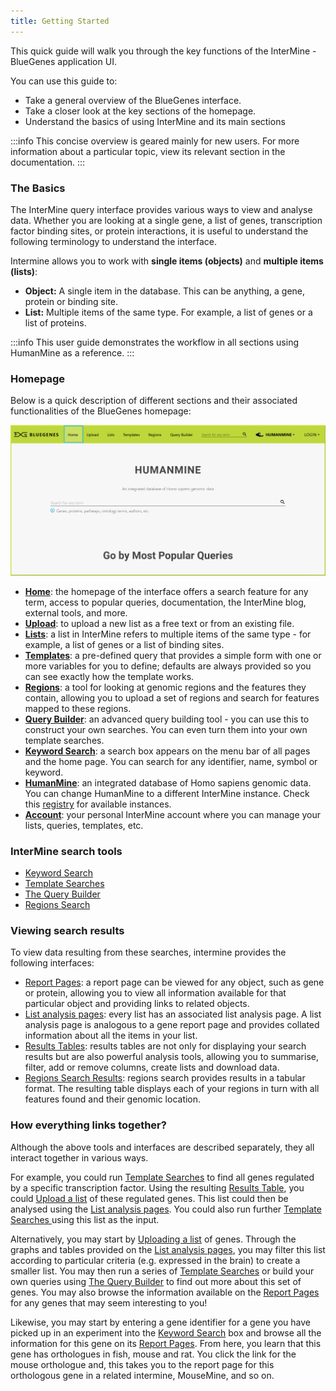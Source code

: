 ```yaml
---
title: Getting Started
---
```


This quick guide will walk you through the key functions of the InterMine - BlueGenes application UI. 

You can use this guide to:

* Take a general overview of the BlueGenes interface.
* Take a closer look at the key sections of the homepage.
* Understand the basics of using InterMine and its main sections 

:::info
This concise overview is geared mainly for new users. For more information about a particular topic, view its relevant section in the documentation. 
:::

### The Basics

The InterMine query interface provides various ways to view and analyse data. Whether you are looking at a single gene, a list of genes, transcription factor binding sites, or protein interactions, it is useful to understand the following terminology to understand the interface. 

Intermine allows you to work with **single items \(objects\)** and **multiple items \(lists\)**:

* **Object:** A single item in the database. This can be anything, a gene, protein or binding site.
* **List:** Multiple items of the same type. For example, a list of genes or a list of proteins.

:::info
This user guide demonstrates the workflow in all sections using HumanMine as a reference.
:::

### Homepage

Below is a quick description of different sections and their associated functionalities of the BlueGenes homepage: 

![The BlueGenes UI Homepage](</img/homepage (2).png>)

* [**Home**](http://bluegenes.apps.intermine.org/humanmine): the homepage of the interface offers a search feature for any term, access to popular queries, documentation, the InterMine blog, external tools, and more.
* [**Upload**](lists/upload-a-list.md): to upload a new list as a free text or from an existing file.
* [**Lists**](lists/): a list in InterMine refers to multiple items of the same type - for example, a list of genes or a list of binding sites.
* [**Templates**](template-search.md): a pre-defined query that provides a simple form with one or more variables for you to define; defaults are always provided so you can see exactly how the template works.
* [**Regions**](region-search.md): a tool for looking at genomic regions and the features they contain, allowing you to upload a set of regions and search for features mapped to these regions.
* [**Query Builder**](the-query-builder.md): an advanced query building tool - you can use this to construct your own searches. You can even turn them into your own template searches.
* [**Keyword Search**](keyword-search.md): a search box appears on the menu bar of all pages and the home page. You can search for any identifier, name, symbol or keyword.
* [**HumanMine**](http://bluegenes.apps.intermine.org/humanmine): an integrated database of Homo sapiens genomic data. You can change HumanMine to a different InterMine instance. Check this [registry](http://registry.intermine.org/) for available instances.
* [**Account**](account.md): your personal InterMine account where you can manage your lists, queries, templates, etc.

### InterMine search tools

* [Keyword Search](keyword-search.md)
* [Template Searches](template-search.md)
* [The Query Builder](the-query-builder.md)
* [Regions Search](region-search.md)

### Viewing search results

To view data resulting from these searches, intermine provides the following interfaces:

* [Report Pages](report-pages.md):  a report page can be viewed for any object, such as gene or protein, allowing you to view all information available for that particular object and providing links to related objects. 
* [List analysis pages](lists/list-analysis-pages.md): every list has an associated list analysis page. A list analysis page is analogous to a gene report page and provides collated information about all the items in your list.
* [Results Tables](results-tables.md): results tables are not only for displaying your search results but are also powerful analysis tools, allowing you to summarise, filter, add or remove columns, create lists and download data.
* [Regions Search Results](region-search.md): regions search provides results in a tabular format. The resulting table displays each of your regions in turn with all features found and their genomic location. 

### How everything links together?

Although the above tools and interfaces are described separately, they all interact together in various ways. 

For example, you could run [Template Searches](template-search.md) to find all genes regulated by a specific transcription factor. Using the resulting [Results Table](results-tables.md), you could [Upload a list](lists/upload-a-list.md) of these regulated genes. This list could then be analysed using the [List analysis pages](lists/list-analysis-pages.md). You could also run further [Template Searches ](template-search.md)using this list as the input.

Alternatively, you may start by [Uploading a list](lists/upload-a-list.md) of genes. Through the graphs and tables provided on the [List analysis pages](lists/list-analysis-pages.md), you may filter this list according to particular criteria \(e.g. expressed in the brain\) to create a smaller list. You may then run a series of [Template Searches](template-search.md) or build your own queries using [The Query Builder](the-query-builder.md) to find out more about this set of genes. You may also browse the information available on the [Report Pages](report-pages.md) for any genes that may seem interesting to you! 

Likewise, you may start by entering a gene identifier for a gene you have picked up in an experiment into the [Keyword Search](keyword-search.md) box and browse all the information for this gene on its [Report Pages](report-pages.md). From here, you learn that this gene has orthologues in fish, mouse and rat. You click the link for the mouse orthologue and, this takes you to the report page for this orthologous gene in a related intermine, MouseMine, and so on.

